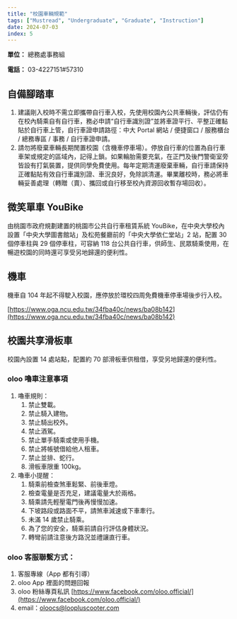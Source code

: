 ```yaml
---
title: "校園車輛規範"
tags: ["Mustread", "Undergraduate", "Graduate", "Instruction"]
date: 2024-07-03
index: 5
---
```



**單位：** 總務處事務組

**電話：** 03-4227151#57310

## 自備腳踏車 

1. 建議剛入校時不需立即攜帶自行車入校，先使用校園內公共車輛後，評估仍有在校內騎乘自有自行車，務必申請“自行車識別證”並將車證平行、平整正確黏貼於自行車上管，自行車證申請路徑：中大 Portal 網站 / 便捷窗口 / 服務櫃台 / 總務專區 / 事務 / 自行車證申請。
2. 請勿將廢棄車輛長期閒置校園（含機車停車場）。停放自行車的位置為自行車車架或規定的區域內，記得上鎖。如果輪胎需要充氣，在正門及後門警衛室旁皆設有打氣裝置，提供同學免費使用。每年定期清運廢棄車輛，自行車請保持正確黏貼有效自行車識別證、車況良好，免除誤清運。畢業離校時，務必將車輛妥善處理（轉贈（賣）、攜回或自行移至校內資源回收暫存場回收）。

## 微笑單車 YouBike

由桃園市政府規劃建置的桃園市公共自行車租賃系統 YouBike，在中央大學校內設置「中央大學圖書館站」及松苑餐廳前的「中央大學依仁堂站」2 站，配置 30 個停車柱與 29 個停車柱，可容納 118 台公共自行車，供師生、民眾騎乘使用，在暢遊校園的同時還可享受另地歸還的便利性。

## 機車

機車自 104 年起不得駛入校園，應停放於環校四周免費機車停車場後步行入校。

[https://www.oga.ncu.edu.tw/34fba40c/news/ba08b142](https://www.oga.ncu.edu.tw/34fba40c/news/ba08b142)

## 校園共享滑板車

校園內設置 14 處站點，配置約 70 部滑板車供租借，享受另地歸還的便利性。

### oloo 嚕車注意事項

1. 嚕車規則：
    1. 禁止雙載。
    2. 禁止騎入建物。
    3. 禁止騎出校外。
    4. 禁止酒駕。
    5. 禁止單手騎乘或使用手機。
    6. 禁止將帳號借給他人租車。
    7. 禁止並排、蛇行。
    8. 滑板車限重 100kg。
2. 嚕車小提醒：
    1. 騎乘前檢查煞車鬆緊、前後車燈。
    2. 檢查電量是否充足，建議電量大於兩格。
    3. 騎乘請先輕壓電門後再慢慢加速。
    4. 下坡路段或路面不平，請煞車減速或下車牽行。
    5. 未滿 14 歲禁止騎乘。
    6. 為了您的安全，騎乘前請自行評估身體狀況。
    7. 轉彎前請注意後方路況並禮讓直行車。

### oloo 客服聯繫方式：

1. 客服專線（App 都有引導）
2. oloo App 裡面的問題回報
3. oloo 粉絲專頁私訊 [https://www.facebook.com/oloo.official/](https://www.facebook.com/oloo.official/)
4. email：oloocs@loopluscooter.com
